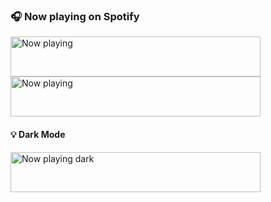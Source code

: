 <h3>🎧 Now playing on Spotify</h3>

<a href="https://now-playing-profile.incognitojam.vercel.app/now-playing?open">
  <img src="https://now-playing-profile.incognitojam.vercel.app/now-playing?width=400" width="400" height="64" alt="Now playing">
</a>

<a href="https://now-playing-profile.incognitojam.vercel.app/now-playing?open&history=1">
  <img src="https://now-playing-profile.incognitojam.vercel.app/now-playing?width=400&history=?" width="400" height="64" alt="Now playing">
</a>

<h4>💡 Dark Mode</h4>

<a href="https://now-playing-profile.incognitojam.vercel.app/now-playing?open">
  <img src="https://now-playing-profile.incognitojam.vercel.app/now-playing?dark=true&width=400" width="400" height="64" alt="Now playing dark">
</a>
